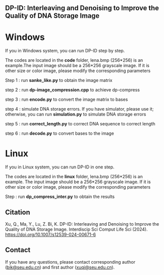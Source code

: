## DP-ID: Interleaving and Denoising to Improve the Quality of DNA Storage Image
# Windows
If you in Windows system, you can run DP-ID step by step.

The codes are located in the **code** folder, lena.bmp (256\*256) is an example.The input image should be a 256\*256 grayscale image. If it is other size or color image, please modify the corresponding parameters

Step 1 : run **sanke_like.py** to obtain the image matrix
 
step 2 : run **dp-image_compression.cpp** to achieve dp-compress

step 3 : run **encode.py** to convert the image matrix to bases

step 4 : simulate DNA storage errors. If you have simulator, please use it; otherwise, you can run **simulation.py** to simulate DNA storage errors

step 5 : run **correct_length.py** to correct DNA sequence to correct length

step 6 : run **decode.py** to convert bases to the image
# Linux
If you in Linux system, you can run DP-ID in one step.

The codes are located in the **linux** folder, lena.bmp (256\*256) is an example. The input image should be a 256\*256 grayscale image. If it is other size or color image, please modify the corresponding parameters

Step : run **dp_compress_inter.py** to obtain the results

## Citation
Xu, Q., Ma, Y., Lu, Z. Bi, K. DP-ID: Interleaving and Denoising to Improve the Quality of DNA Storage Image. Interdiscip Sci Comput Life Sci (2024). https://doi.org/10.1007/s12539-024-00671-6
## Contact
If you have any questions, please contact  corresponding author (bik@seu.edu.cn) and first author (xuqi@seu.edu.cn).
